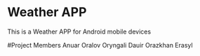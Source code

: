 # Weather APP
This is a Weather APP for Android mobile devices

#Project Members
Anuar Oralov
Oryngali Dauir
Orazkhan Erasyl
